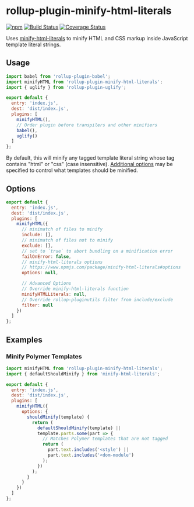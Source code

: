 # rollup-plugin-minify-html-literals

[![npm](https://img.shields.io/npm/v/rollup-plugin-minify-html-literals.svg)](https://www.npmjs.com/package/rollup-plugin-minify-html-literals)
[![Build Status](https://travis-ci.com/asyncLiz/rollup-plugin-minify-html-literals.svg?branch=master)](https://travis-ci.com/asyncLiz/rollup-plugin-minify-html-literals)
[![Coverage Status](https://coveralls.io/repos/github/asyncLiz/rollup-plugin-minify-html-literals/badge.svg?branch=master)](https://coveralls.io/github/asyncLiz/rollup-plugin-minify-html-literals?branch=master)

Uses [minify-html-literals](https://www.npmjs.com/package/minify-html-literals) to minify HTML and CSS markup inside JavaScript template literal strings.

## Usage

```js
import babel from 'rollup-plugin-babel';
import minifyHTML from 'rollup-plugin-minify-html-literals';
import { uglify } from 'rollup-plugin-uglify';

export default {
  entry: 'index.js',
  dest: 'dist/index.js',
  plugins: [
    minifyHTML(),
    // Order plugin before transpilers and other minifiers
    babel(),
    uglify()
  ]
};
```

By default, this will minify any tagged template literal string whose tag contains "html" or "css" (case insensitive). [Additional options](https://www.npmjs.com/package/minify-html-literals#options) may be specified to control what templates should be minified.

## Options

```js
export default {
  entry: 'index.js',
  dest: 'dist/index.js',
  plugins: [
    minifyHTML({
      // minimatch of files to minify
      include: [],
      // minimatch of files not to minify
      exclude: [],
      // set to `true` to abort bundling on a minification error
      failOnError: false,
      // minify-html-literals options
      // https://www.npmjs.com/package/minify-html-literals#options
      options: null,

      // Advanced Options
      // Override minify-html-literals function
      minifyHTMLLiterals: null,
      // Override rollup-pluginutils filter from include/exclude
      filter: null
    })
  ]
};
```

## Examples

### Minify Polymer Templates

```js
import minifyHTML from 'rollup-plugin-minify-html-literals';
import { defaultShouldMinify } from 'minify-html-literals';

export default {
  entry: 'index.js',
  dest: 'dist/index.js',
  plugins: [
    minifyHTML({
      options: {
        shouldMinify(template) {
          return (
            defaultShouldMinify(template) ||
            template.parts.some(part => {
              // Matches Polymer templates that are not tagged
              return (
                part.text.includes('<style') ||
                part.text.includes('<dom-module')
              );
            })
          );
        }
      }
    })
  ]
};
```
